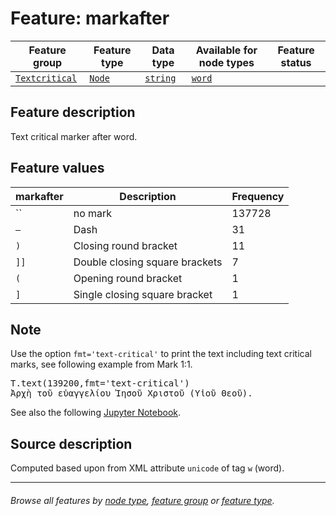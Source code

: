 # Feature: markafter

Feature group | Feature type | Data type | Available for node types | Feature status
---  | --- | --- | --- | --- 
[`Textcritical`](featuresbygroup.md#textcritical-features) | [`Node`](featuresbyfeaturetype.md#node-features)  | [`string`](featuresbydatatype.md#string-datatype) | [`word`](featuresbynodetype.md#word-nodes)

## Feature description 

Text critical marker after word.

## Feature values 

markafter | Description | Frequency
---  | --- | ---
`` | no mark | 137728
`—` | Dash | 31
`)` | Closing round bracket| 11
`]]` |Double closing square brackets | 7
`(` | Opening round bracket|1 
`]` |Single closing square bracket | 1

## Note

Use the option `fmt='text-critical'` to print the text including text critical marks, see following example from Mark 1:1.

<pre>
T.text(139200,fmt='text-critical')
Ἀρχὴ τοῦ εὐαγγελίου Ἰησοῦ Χριστοῦ (Υἱοῦ Θεοῦ). 
</pre>

See also the following [Jupyter Notebook](https://nbviewer.org/github/tonyjurg/Nestle1904LFT/blob/main/docs/usecases/various_text_formats.ipynb).

## Source description

Computed based upon from XML attribute `unicode` of tag `w` (word).

---
###### *Browse all features by [node type](featuresbynodetype.md#readme), [feature group](featuresbygroup.md#readme) or [feature type](featuresbyfeaturetype.md#readme).*
